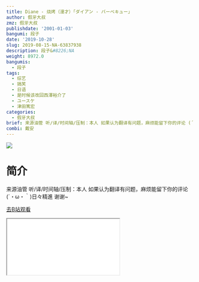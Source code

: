 ```yaml
---
title: Diane - 烧烤（漫才）「ダイアン - バーベキュー」
author: 假牙大叔
zmz: 假牙大叔
publishdate: '2001-01-03'
bangumi: 段子
date: '2019-10-28'
slug: 2019-08-15-NA-63837938
description: 段子&#8226;NA
weight: 8972.0
bangumis:
  - 段子
tags:
  - 综艺
  - 搞笑
  - 日语
  - 是时候该改回西澤裕介了
  - ユースケ
  - 津田篤宏
categories:
  - 假牙大叔
brief: 来源油管 听/译/时间轴/压制：本人 如果认为翻译有问题，麻烦能留下你的评论 (´・ω・｀)日々精進 谢谢~
combi: 戴安
---
```

![](https://raw.githubusercontent.com/tcgriffith/owaraisite/master/static/tmpimg/70d9f564ffc57dc2c56e604455d7e0679d0229c0.jpg.480.jpg)
# 简介  
来源油管
听/译/时间轴/压制：本人 
如果认为翻译有问题，麻烦能留下你的评论 
(´・ω・｀)日々精進 谢谢~  

[去B站观看](https://www.bilibili.com/video/av63837938/)
<div class ="resp-container"><iframe class="testiframe" src="//player.bilibili.com/player.html?aid=63837938"", scrolling="no", allowfullscreen="true" > </iframe></div> 
